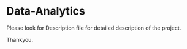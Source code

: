 # Data-Analytics
Please look for Description file for detailed description of the project.

Thankyou.
